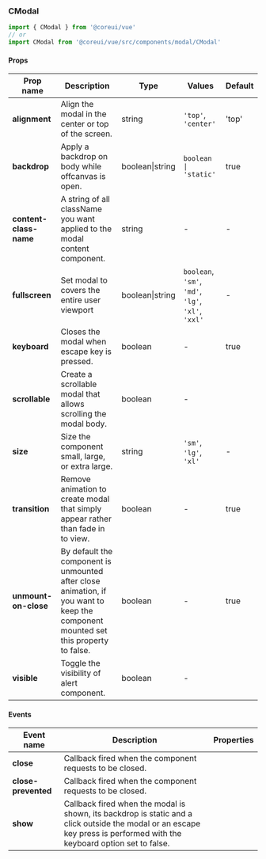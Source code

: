 ### CModal

```jsx
import { CModal } from '@coreui/vue'
// or
import CModal from '@coreui/vue/src/components/modal/CModal'
```

#### Props

| Prop name              | Description                                                                                                                        | Type            | Values                                             | Default |
| ---------------------- | ---------------------------------------------------------------------------------------------------------------------------------- | --------------- | -------------------------------------------------- | ------- |
| **alignment**          | Align the modal in the center or top of the screen.                                                                                | string          | `'top'`, `'center'`                                | 'top'   |
| **backdrop**           | Apply a backdrop on body while offcanvas is open.                                                                                  | boolean\|string | `boolean \| 'static'`                              | true    |
| **content-class-name** | A string of all className you want applied to the modal content component.                                                         | string          | -                                                  | -       |
| **fullscreen**         | Set modal to covers the entire user viewport                                                                                       | boolean\|string | `boolean`, `'sm'`, `'md'`, `'lg'`, `'xl'`, `'xxl'` | -       |
| **keyboard**           | Closes the modal when escape key is pressed.                                                                                       | boolean         | -                                                  | true    |
| **scrollable**         | Create a scrollable modal that allows scrolling the modal body.                                                                    | boolean         | -                                                  |         |
| **size**               | Size the component small, large, or extra large.                                                                                   | string          | `'sm'`, `'lg'`, `'xl'`                             | -       |
| **transition**         | Remove animation to create modal that simply appear rather than fade in to view.                                                   | boolean         | -                                                  | true    |
| **unmount-on-close**   | By default the component is unmounted after close animation, if you want to keep the component mounted set this property to false. | boolean         | -                                                  | true    |
| **visible**            | Toggle the visibility of alert component.                                                                                          | boolean         | -                                                  |         |

#### Events

| Event name          | Description                                                                                                                                                             | Properties |
| ------------------- | ----------------------------------------------------------------------------------------------------------------------------------------------------------------------- | ---------- |
| **close**           | Callback fired when the component requests to be closed.                                                                                                                |
| **close-prevented** | Callback fired when the component requests to be closed.                                                                                                                |
| **show**            | Callback fired when the modal is shown, its backdrop is static and a click outside the modal or an escape key press is performed with the keyboard option set to false. |
